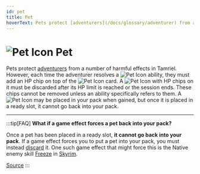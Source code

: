 ```yaml
---
id: pet
title: Pet
hoverText: Pets protect [adventurers](/docs/glossary/adventurer) from a number of harmful effects in Tamriel. However, each time the adventurer resolves a Pet ability, they must add an HP chip on top of the Pet card. A Pet with HP chips on it must be discarded after its HP limit is reached or the session ends.
---
```


# <img src="/icons/pet.svg" alt="Pet Icon" /> Pet

Pets protect [adventurers](/docs/glossary/adventurer) from a number of harmful effects in Tamriel. However, each time the adventurer resolves a <img src="/icons/pet.svg" alt="Pet Icon" class="icon-svg" /> ability, they must add an HP chip on top of the <img src="/icons/pet.svg" alt="Pet Icon" class="icon-svg" /> card. A <img src="/icons/pet.svg" alt="Pet Icon" class="icon-svg" /> with HP chips on it must be discarded after its HP limit is reached or the session ends. These chips cannot be removed unless an ability specifically refers to them. A <img src="/icons/pet.svg" alt="Pet Icon" class="icon-svg" /> may be placed in your pack when gained, but once it is placed in a ready slot, it cannot go back into your pack.

---

:::tip[FAQ]
**What if a game effect forces a pet back into your pack?**

Once a pet has been placed in a ready slot, **it cannot go back into your pack**. If a game effect forces you to put a pet into your pack, you must instead [discard](/docs/glossary/discard) it. One such game effect that might force this is the Native enemy skill [Freeze](/docs/battles/enemy-skills/freeze) in [Skyrim](/docs/campaign/provinces/skyrim).

<a href="https://support.chiptheorygames.com/support/solutions/articles/33000291972" target="_blank">Source</a>
:::

